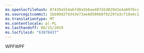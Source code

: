 ```yaml
---
ms.openlocfilehash: 07439a554abfd0a5b6ae407d2d029d2e4a0970cc
ms.sourcegitcommit: 1bb00d2f4343e73ae8d58668f02297a3cf10a4c1
ms.translationtype: MT
ms.contentlocale: pl-PL
ms.lasthandoff: 06/15/2019
ms.locfileid: "63878437"
---
```

<span data-ttu-id="92df9-101">WPF</span><span class="sxs-lookup"><span data-stu-id="92df9-101">WPF</span></span>